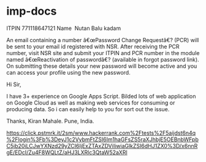 # imp-docs


ITPIN 771118647121
Name  Nutan Balu kadam 


An email containing a number â€œPassword Change Requestâ€? (PCR) will be sent to your email id registered with NSR. After receiving the PCR number, visit NSR site and submit your ITPIN and PCR number in the module named â€œReactivation of passwordâ€? (available in forgot password link). On submitting these details your new password will become active and you can access your profile using the new password. 


Hi Sir,

I have 3+ experience on Google Apps Script. Bilded lots of web application on Google Cloud as well as making web services for consuming or producing data. So i can easily help to you for sort out the issue. 

Thanks,
Kiran Mahale.
Pune, India.


https://click.pstmrk.it/2sm/www.hackerrank.com%2Ftests%2F5aijdst6n4q%2Flogin%3Fb%3DeyJ1c2VybmFtZSI6Im1haGFsZS5raXJhbjE5OEBnbWFpbC5jb20iLCJwYXNzd29yZCI6IjExZTAxZDViIiwiaGlkZSI6dHJ1ZX0%3D/x6nnRgE/EDcI/Zu4F8WQLtZ/aHJ3LXRlc3QtaW52aXRl
